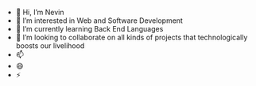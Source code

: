 - 👋 Hi, I’m Nevin
- 👀 I’m interested in Web and Software Development
- 🌱 I’m currently learning Back End Languages
- 💞️ I’m looking to collaborate on all kinds of projects that technologically boosts our livelihood  
- 📫 
- 😄 
- ⚡ 

<!---
NevinRe/NevinRe is a ✨ special ✨ repository because its `README.md` (this file) appears on your GitHub profile.
You can click the Preview link to take a look at your changes.
--->
